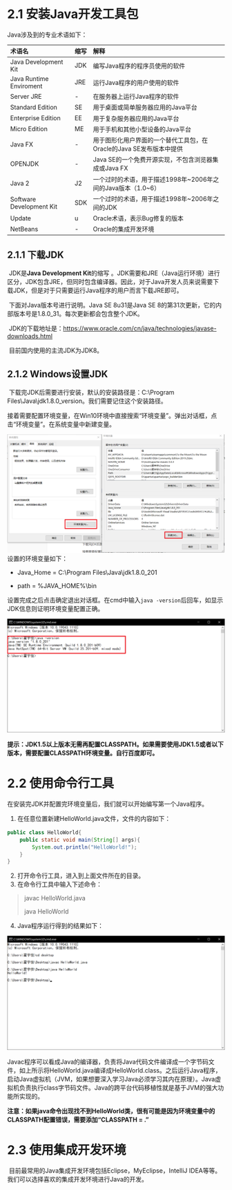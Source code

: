 # 2.1 安装Java开发工具包

Java涉及到的专业术语如下：

| 术语名                   | 缩写 | 解释                                                         |
| :----------------------- | :--- | :----------------------------------------------------------- |
| Java Development Kit     | JDK  | 编写Java程序的程序员使用的软件                               |
| Java Runtime Enviroment  | JRE  | 运行Java程序的用户使用的软件                                 |
| Server JRE               | -    | 在服务器上运行Java程序的软件                                 |
| Standard Edition         | SE   | 用于桌面或简单服务器应用的Java平台                           |
| Enterprise Edition       | EE   | 用于复杂服务器应用的Java平台                                 |
| Micro Edition            | ME   | 用于手机和其他小型设备的Java平台                             |
| Java FX                  | -    | 用于图形化用户界面的一个替代工具包，在Oracle的Java SE发布版本中提供 |
| OPENJDK                  | -    | Java SE的一个免费开源实现，不包含浏览器集成或Java FX         |
| Java 2                   | J2   | 一个过时的术语，用于描述1998年~2006年之间的Java版本（1.0~6） |
| Software Development Kit | SDK  | 一个过时的术语，用于描述1998年~2006年之间的JDK               |
| Update                   | u    | Oracle术语，表示Bug修复的版本                                |
| NetBeans                 | -    | Oracle的集成开发环境                                         |

## 2.1.1 下载JDK

​		JDK是**Java Development Kit**的缩写 。JDK需要和JRE（Java运行环境）进行区分，JDK包含JRE，但同时包含编译器。因此，对于Java开发人员来说需要下载JDK，但是对于只需要运行Java程序的用户而言下载JRE即可。

​		下面对Java版本号进行说明。Java SE 8u31是Java SE 8的第31次更新，它的内部版本号是1.8.0_31。每次更新都会包含整个JDK。

​		JDK的下载地址是：https://www.oracle.com/cn/java/technologies/javase-downloads.html

​		目前国内使用的主流JDK为JDK8。

## 2.1.2 Windows设置JDK

​		下载完JDK后需要进行安装，默认的安装路径是：C:\Program Files\Java\jdk1.8.0_version。我们需要记住这个安装路径。

​		接着需要配置环境变量，在Win10环境中直接搜索“环境变量”。弹出对话框，点击“环境变量”。在系统变量中新建变量。

<img src="imgs/image-20210812193716058.png" alt="image-20210812193716058" style="zoom:80%;" />设置的环境变量如下：

- Java_Home = C:\Program Files\Java\jdk1.8.0_201

- path = %JAVA_HOME%\bin

设置完成之后点击确定退出对话框。在cmd中输入`java -version`后回车，如显示JDK信息则证明环境变量配置正确。

<img src="imgs/image-20210812194336612.png" alt="image-20210812194336612" style="zoom:80%;" />

**提示：JDK1.5以上版本无需再配置CLASSPATH。如果需要使用JDK1.5或者以下版本，需要配置CLASSPATH环境变量。自行百度即可。**

# 2.2 使用命令行工具

在安装完JDK并配置完环境变量后，我们就可以开始编写第一个Java程序。

1. 在任意位置新建HelloWorld.java文件，文件的内容如下：

```java
public class HelloWorld{
	public static void main(String[] args){
		System.out.println("HelloWorld!");
	}
}
```

2. 打开命令行工具，进入到上面文件所在的目录。
3. 在命令行工具中输入下述命令：

> javac HelloWorld.java
>
> java HelloWorld

4. Java程序运行得到的结果如下：

<img src="imgs/image-20210812200321501.png" alt="image-20210812200321501" style="zoom:80%;" />

​		Javac程序可以看成Java的编译器，负责将Java代码文件编译成一个字节码文件，如上所示将HelloWorld.java编译成HelloWorld.class。之后运行Java程序，启动Java虚拟机（JVM，如果想要深入学习Java必须学习其内在原理）。Java虚拟机负责执行class字节码文件。Java的跨平台代码移植性就是基于JVM的强大功能所实现的。

​		**注意：如果java命令出现找不到HelloWorld类，很有可能是因为环境变量中的CLASSPATH配置错误，需要添加“CLASSPATH = .”**

# 2.3 使用集成开发环境

​		目前最常用的Java集成开发环境包括Eclipse，MyEclipse，IntelliJ IDEA等等。我们可以选择喜欢的集成开发环境进行Java的开发。
